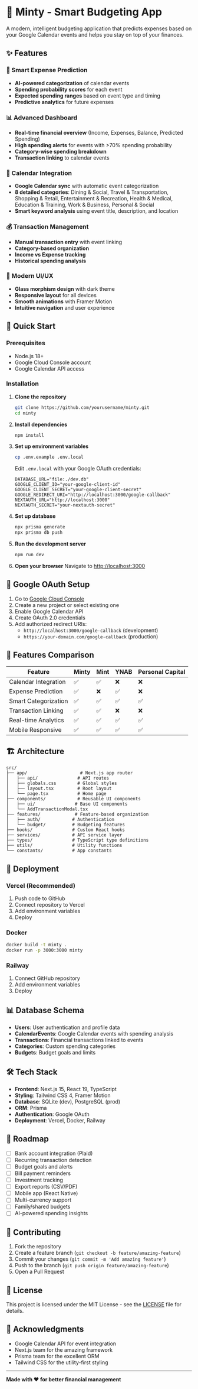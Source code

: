 # 🍃 Minty - Smart Budgeting App

A modern, intelligent budgeting application that predicts expenses based on your Google Calendar events and helps you stay on top of your finances.

## ✨ Features

### 🎯 Smart Expense Prediction
- **AI-powered categorization** of calendar events
- **Spending probability scores** for each event
- **Expected spending ranges** based on event type and timing
- **Predictive analytics** for future expenses

### 📊 Advanced Dashboard
- **Real-time financial overview** (Income, Expenses, Balance, Predicted Spending)
- **High spending alerts** for events with >70% spending probability
- **Category-wise spending breakdown**
- **Transaction linking** to calendar events

### 🔄 Calendar Integration
- **Google Calendar sync** with automatic event categorization
- **8 detailed categories**: Dining & Social, Travel & Transportation, Shopping & Retail, Entertainment & Recreation, Health & Medical, Education & Training, Work & Business, Personal & Social
- **Smart keyword analysis** using event title, description, and location

### 💰 Transaction Management
- **Manual transaction entry** with event linking
- **Category-based organization**
- **Income vs Expense tracking**
- **Historical spending analysis**

### 🎨 Modern UI/UX
- **Glass morphism design** with dark theme
- **Responsive layout** for all devices
- **Smooth animations** with Framer Motion
- **Intuitive navigation** and user experience

## 🚀 Quick Start

### Prerequisites
- Node.js 18+ 
- Google Cloud Console account
- Google Calendar API access

### Installation

1. **Clone the repository**
   ```bash
   git clone https://github.com/yourusername/minty.git
   cd minty
   ```

2. **Install dependencies**
   ```bash
   npm install
   ```

3. **Set up environment variables**
   ```bash
   cp .env.example .env.local
   ```
   
   Edit `.env.local` with your Google OAuth credentials:
   ```env
   DATABASE_URL="file:./dev.db"
   GOOGLE_CLIENT_ID="your-google-client-id"
   GOOGLE_CLIENT_SECRET="your-google-client-secret"
   GOOGLE_REDIRECT_URI="http://localhost:3000/google-callback"
   NEXTAUTH_URL="http://localhost:3000"
   NEXTAUTH_SECRET="your-nextauth-secret"
   ```

4. **Set up database**
   ```bash
   npx prisma generate
   npx prisma db push
   ```

5. **Run the development server**
   ```bash
   npm run dev
   ```

6. **Open your browser**
   Navigate to [http://localhost:3000](http://localhost:3000)

## 🔧 Google OAuth Setup

1. Go to [Google Cloud Console](https://console.cloud.google.com/)
2. Create a new project or select existing one
3. Enable Google Calendar API
4. Create OAuth 2.0 credentials
5. Add authorized redirect URIs:
   - `http://localhost:3000/google-callback` (development)
   - `https://your-domain.com/google-callback` (production)

## 📱 Features Comparison

| Feature | Minty | Mint | YNAB | Personal Capital |
|---------|-------|------|------|------------------|
| Calendar Integration | ✅ | ✅ | ❌ | ❌ |
| Expense Prediction | ✅ | ❌ | ✅ | ❌ |
| Smart Categorization | ✅ | ✅ | ✅ | ✅ |
| Transaction Linking | ✅ | ✅ | ❌ | ❌ |
| Real-time Analytics | ✅ | ✅ | ✅ | ✅ |
| Mobile Responsive | ✅ | ✅ | ✅ | ✅ |

## 🏗 Architecture

```
src/
├── app/                    # Next.js app router
│   ├── api/               # API routes
│   ├── globals.css        # Global styles
│   ├── layout.tsx         # Root layout
│   └── page.tsx           # Home page
├── components/            # Reusable UI components
│   ├── ui/               # Base UI components
│   └── AddTransactionModal.tsx
├── features/             # Feature-based organization
│   ├── auth/            # Authentication
│   └── budget/          # Budgeting features
├── hooks/               # Custom React hooks
├── services/            # API service layer
├── types/               # TypeScript type definitions
├── utils/               # Utility functions
└── constants/           # App constants
```

## 🚀 Deployment

### Vercel (Recommended)
1. Push code to GitHub
2. Connect repository to Vercel
3. Add environment variables
4. Deploy

### Docker
```bash
docker build -t minty .
docker run -p 3000:3000 minty
```

### Railway
1. Connect GitHub repository
2. Add environment variables
3. Deploy

## 📊 Database Schema

- **Users**: User authentication and profile data
- **CalendarEvents**: Google Calendar events with spending analysis
- **Transactions**: Financial transactions linked to events
- **Categories**: Custom spending categories
- **Budgets**: Budget goals and limits

## 🛠 Tech Stack

- **Frontend**: Next.js 15, React 19, TypeScript
- **Styling**: Tailwind CSS 4, Framer Motion
- **Database**: SQLite (dev), PostgreSQL (prod)
- **ORM**: Prisma
- **Authentication**: Google OAuth
- **Deployment**: Vercel, Docker, Railway

## 🔮 Roadmap

- [ ] Bank account integration (Plaid)
- [ ] Recurring transaction detection
- [ ] Budget goals and alerts
- [ ] Bill payment reminders
- [ ] Investment tracking
- [ ] Export reports (CSV/PDF)
- [ ] Mobile app (React Native)
- [ ] Multi-currency support
- [ ] Family/shared budgets
- [ ] AI-powered spending insights

## 🤝 Contributing

1. Fork the repository
2. Create a feature branch (`git checkout -b feature/amazing-feature`)
3. Commit your changes (`git commit -m 'Add amazing feature'`)
4. Push to the branch (`git push origin feature/amazing-feature`)
5. Open a Pull Request

## 📄 License

This project is licensed under the MIT License - see the [LICENSE](LICENSE) file for details.

## 🙏 Acknowledgments

- Google Calendar API for event integration
- Next.js team for the amazing framework
- Prisma team for the excellent ORM
- Tailwind CSS for the utility-first styling

---

**Made with ❤️ for better financial management**
